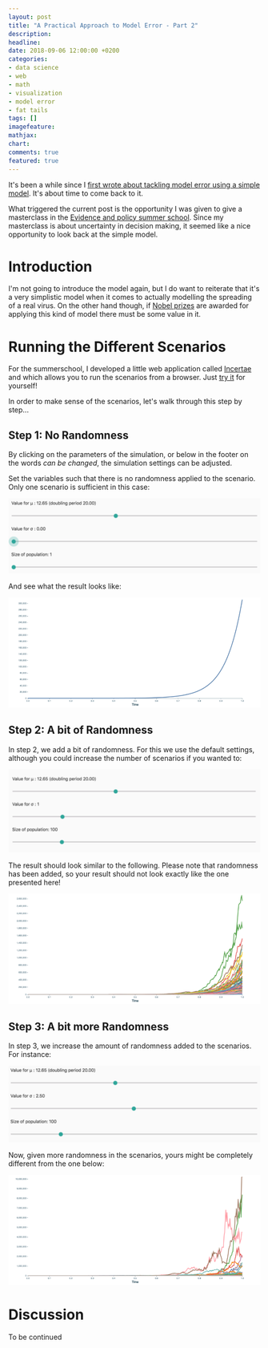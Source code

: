 ```yaml
---
layout: post
title: "A Practical Approach to Model Error - Part 2"
description: 
headline: 
date: 2018-09-06 12:00:00 +0200
categories:
- data science
- web
- math
- visualization
- model error
- fat tails
tags: []
imagefeature:
mathjax: 
chart: 
comments: true
featured: true
---
```


It's been a while since I [first wrote about tackling model error using a
simple model](http://www.data-intuitive.com/2016/05/a-practical-approach-to-model-error/). It's about time to come back to it.

What triggered the current post is the opportunity I was given to give a
masterclass in the [Evidence and policy summer school](https://ec.europa.eu/jrc/en/event/workshop/evidence-and-policy-summer-school-science-policy-and-demography). Since my masterclass is about uncertainty in decision making, it seemed like a nice opportunity to look back at the simple model.

# Introduction

I'm not going to introduce the model again, but I do want to reiterate that it's a very simplistic model when it comes to actually modelling the spreading of a real virus. On the other hand though, if [Nobel prizes](https://www.nobelprize.org/prizes/economics/1997/press-release/) are awarded for applying this kind of model there must be some value in it.

# Running the Different Scenarios

For the summerschool, I developed a little web application called [Incertae](/incertae/) and which allows you to run the scenarios from a browser. Just [try it](/incertae/) for yourself!

In order to make sense of the scenarios, let's walk through this step by step...

## Step 1: No Randomness

By clicking on the parameters of the simulation, or below in the footer on the words _can be changed_, the simulation settings can be adjusted.

Set the variables such that there is no randomness applied to the scenario. Only one scenario is sufficient in this case:

![](/images/incertae-step1-settings-small.png)

And see what the result looks like:

![](/images/incertae-step1-result-small.png)

## Step 2: A bit of Randomness

In step 2, we add a bit of randomness. For this we use the default settings, although you could increase the number of scenarios if you wanted to:

![](/images/incertae-step2-settings-small.png)

The result should look similar to the following. Please note that randomness has been added, so your result should not look exactly like the one presented here!

![](/images/incertae-step2-result-small.png)

## Step 3: A bit more Randomness

In step 3, we increase the amount of randomness added to the scenarios. For instance:

![](/images/incertae-step3-settings-small.png)

Now, given more randomness in the scenarios, yours might be completely different from the one below:

![](/images/incertae-step3-result-small.png)

# Discussion

To be continued
